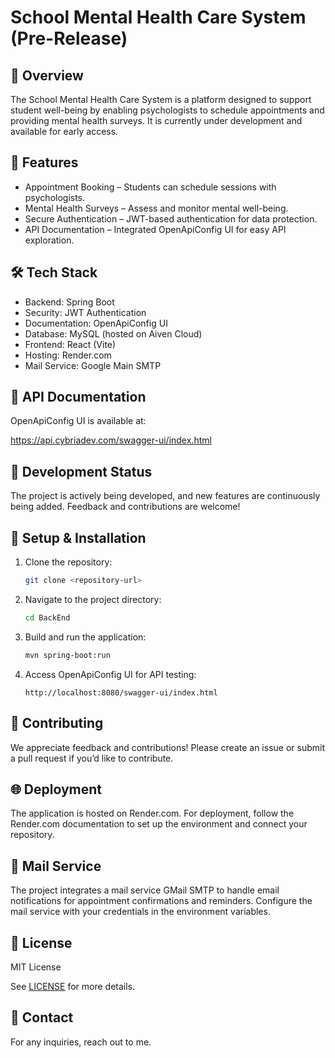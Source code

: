 
# School Mental Health Care System (Pre-Release)

## 📌 Overview  
The School Mental Health Care System is a platform designed to support student well-being by enabling psychologists to schedule appointments and providing mental health surveys. It is currently under development and available for early access.  

## 🚀 Features  
- Appointment Booking – Students can schedule sessions with psychologists.  
- Mental Health Surveys – Assess and monitor mental well-being.  
- Secure Authentication – JWT-based authentication for data protection.  
- API Documentation – Integrated OpenApiConfig UI for easy API exploration.  

## 🛠️ Tech Stack  
- Backend: Spring Boot  
- Security: JWT Authentication  
- Documentation: OpenApiConfig UI  
- Database: MySQL (hosted on Aiven Cloud)  
- Frontend: React (Vite)  
- Hosting: Render.com  
- Mail Service: Google Main SMTP

## 📖 API Documentation  
OpenApiConfig UI is available at:  

https://api.cybriadev.com/swagger-ui/index.html


## 🚧 Development Status  
The project is actively being developed, and new features are continuously being added. Feedback and contributions are welcome!  

## 🔧 Setup & Installation  
1. Clone the repository:  
   ```sh
   git clone <repository-url>
   ```
2. Navigate to the project directory:  
   ```sh
   cd BackEnd
   ```
3. Build and run the application:  
   ```sh
   mvn spring-boot:run
   ```
4. Access OpenApiConfig UI for API testing:  
   ```
   http://localhost:8080/swagger-ui/index.html
   ```

## 🤝 Contributing  
We appreciate feedback and contributions! Please create an issue or submit a pull request if you’d like to contribute.  

## 🌐 Deployment
The application is hosted on Render.com. For deployment, follow the Render.com documentation to set up the environment and connect your repository.

## 📧 Mail Service
The project integrates a mail service GMail SMTP to handle email notifications for appointment confirmations and reminders. Configure the mail service with your credentials in the environment variables.

## 📜 License
MIT License  

See [LICENSE](../LICENSE) for more details.  

## 📩 Contact  
For any inquiries, reach out to me.  
